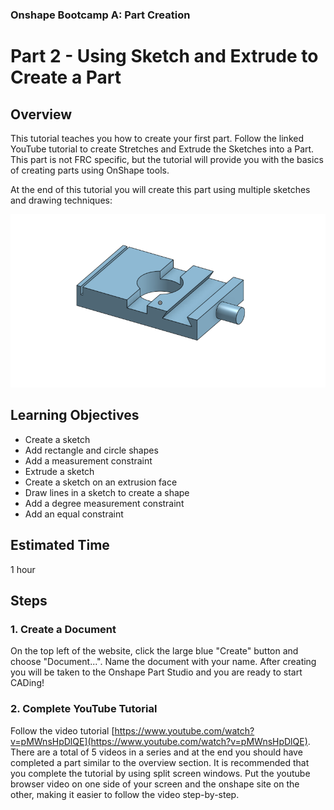 ### Onshape Bootcamp A: Part Creation
# Part 2 - Using Sketch and Extrude to Create a Part

## Overview
This tutorial teaches you how to create your first part. Follow the linked YouTube tutorial to create Stretches and Extrude the Sketches into a Part. This part is not FRC specific, but the tutorial will provide you with the basics of creating parts using OnShape tools.

At the end of this tutorial you will create this part using multiple sketches and drawing techniques:

![](images/image1.png "completed part")

## Learning Objectives
*   Create a sketch
*   Add rectangle and circle shapes
*   Add a measurement constraint
*   Extrude a sketch
*   Create a sketch on an extrusion face
*   Draw lines in a sketch to create a shape
*   Add a degree measurement constraint
*   Add an equal constraint

## Estimated Time
1 hour

## Steps
### 1. Create a Document
On the top left of the website, click the large blue "Create" button and choose "Document...". Name the document with your name. After creating you will be taken to the Onshape Part Studio and you are ready to start CADing!

### 2. Complete YouTube Tutorial
Follow the video tutorial [https://www.youtube.com/watch?v=pMWnsHpDlQE](https://www.youtube.com/watch?v=pMWnsHpDlQE). There are a total of 5 videos in a series and at the end you should have completed a part similar to the overview section. It is recommended that you complete the tutorial by using split screen windows. Put the youtube browser video on one side of your screen and the onshape site on the other, making it easier to follow the video step-by-step.
